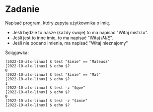 # Zadanie

Napisać program, który zapyta użytkownika o imię.
* Jeśli będzie to nasze (każdy swoje) to ma napisać "Witaj mistrzu".
* Jeśli jest to inne imie, to ma napisać "Witaj *IMIĘ*".
* Jeśli nie podano imienia, ma napisać "Witaj nieznajomy"

Ściągawka:

```command
[2022-10-alx-linux] $ test "$imie" == "Mateusz"
[2022-10-alx-linux] $ echo $?
0
[2022-10-alx-linux] $ test "$imie" == "Mat"
[2022-10-alx-linux] $ echo $?
1
[2022-10-alx-linux] $ test -z "$qwe"
[2022-10-alx-linux] $ echo $?
0
[2022-10-alx-linux] $ test -z "$imie"
[2022-10-alx-linux] $ echo $?
```

